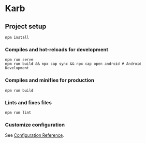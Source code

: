 # Karb

## Project setup
```
npm install
```

### Compiles and hot-reloads for development
```
npm run serve
npm run build && npx cap sync && npx cap open android # Android Development
```

### Compiles and minifies for production
```
npm run build
```

### Lints and fixes files
```
npm run lint
```

### Customize configuration
See [Configuration Reference](https://cli.vuejs.org/config/).

